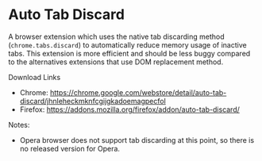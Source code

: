 # Auto Tab Discard
A browser extension which uses the native tab discarding method (`chrome.tabs.discard`) to automatically reduce memory usage of inactive tabs. This extension is more efficient and should be less buggy compared to the alternatives extensions that use DOM replacement method.

Download Links
  * Chrome: https://chrome.google.com/webstore/detail/auto-tab-discard/jhnleheckmknfcgijgkadoemagpecfol
  * Firefox: https://addons.mozilla.org/firefox/addon/auto-tab-discard/

Notes:
  * Opera browser does not support tab discarding at this point, so there is no released version for Opera.
